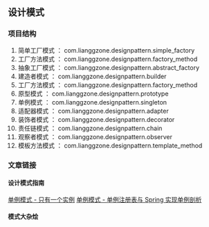 ## 设计模式

### 项目结构
1. 简单工厂模式 ： com.lianggzone.designpattern.simple_factory
1. 工厂方法模式 ： com.lianggzone.designpattern.factory_method
1. 抽象工厂模式 ： com.lianggzone.designpattern.abstract_factory
1. 建造者模式 ： com.lianggzone.designpattern.builder
1. 工厂方法模式 ： com.lianggzone.designpattern.factory_method
1. 原型模式 ： com.lianggzone.designpattern.prototype
1. 单例模式 ： com.lianggzone.designpattern.singleton
1. 适配器模式 ： com.lianggzone.designpattern.adapter
1. 装饰者模式 ： com.lianggzone.designpattern.decorator
1. 责任链模式 ： com.lianggzone.designpattern.chain
1. 观察者模式 ： com.lianggzone.designpattern.observer
1. 模板方法模式 ： com.lianggzone.designpattern.template_method

### 文章链接

#### 设计模式指南
<a href="http://blog.720ui.com/2017/design_pattern_singleton/" target="_blank">单例模式 - 只有一个实例</a>
<a href="http://blog.720ui.com/2017/design_pattern_singleton_reg/" target="_blank">单例模式 - 单例注册表与 Spring 实现单例剖析</a>

#### 模式大杂烩